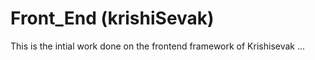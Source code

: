 # Front_End (krishiSevak)
This is the intial work done on the frontend framework of Krishisevak ...
